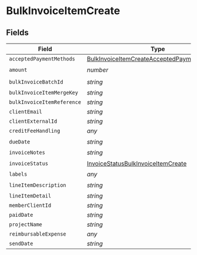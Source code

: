 # BulkInvoiceItemCreate


## Fields

| Field                                                                                                               | Type                                                                                                                | Required                                                                                                            | Description                                                                                                         |
| ------------------------------------------------------------------------------------------------------------------- | ------------------------------------------------------------------------------------------------------------------- | ------------------------------------------------------------------------------------------------------------------- | ------------------------------------------------------------------------------------------------------------------- |
| `acceptedPaymentMethods`                                                                                            | [BulkInvoiceItemCreateAcceptedPaymentMethods](../../models/shared/bulkinvoiceitemcreateacceptedpaymentmethods.md)[] | :heavy_minus_sign:                                                                                                  | N/A                                                                                                                 |
| `amount`                                                                                                            | *number*                                                                                                            | :heavy_check_mark:                                                                                                  | N/A                                                                                                                 |
| `bulkInvoiceBatchId`                                                                                                | *string*                                                                                                            | :heavy_check_mark:                                                                                                  | N/A                                                                                                                 |
| `bulkInvoiceItemMergeKey`                                                                                           | *string*                                                                                                            | :heavy_minus_sign:                                                                                                  | N/A                                                                                                                 |
| `bulkInvoiceItemReference`                                                                                          | *string*                                                                                                            | :heavy_minus_sign:                                                                                                  | N/A                                                                                                                 |
| `clientEmail`                                                                                                       | *string*                                                                                                            | :heavy_minus_sign:                                                                                                  | N/A                                                                                                                 |
| `clientExternalId`                                                                                                  | *string*                                                                                                            | :heavy_minus_sign:                                                                                                  | N/A                                                                                                                 |
| `creditFeeHandling`                                                                                                 | *any*                                                                                                               | :heavy_minus_sign:                                                                                                  | N/A                                                                                                                 |
| `dueDate`                                                                                                           | *string*                                                                                                            | :heavy_check_mark:                                                                                                  | N/A                                                                                                                 |
| `invoiceNotes`                                                                                                      | *string*                                                                                                            | :heavy_minus_sign:                                                                                                  | N/A                                                                                                                 |
| `invoiceStatus`                                                                                                     | [InvoiceStatusBulkInvoiceItemCreate](../../models/shared/invoicestatusbulkinvoiceitemcreate.md)                     | :heavy_check_mark:                                                                                                  | N/A                                                                                                                 |
| `labels`                                                                                                            | *any*                                                                                                               | :heavy_minus_sign:                                                                                                  | N/A                                                                                                                 |
| `lineItemDescription`                                                                                               | *string*                                                                                                            | :heavy_check_mark:                                                                                                  | N/A                                                                                                                 |
| `lineItemDetail`                                                                                                    | *string*                                                                                                            | :heavy_minus_sign:                                                                                                  | N/A                                                                                                                 |
| `memberClientId`                                                                                                    | *string*                                                                                                            | :heavy_minus_sign:                                                                                                  | N/A                                                                                                                 |
| `paidDate`                                                                                                          | *string*                                                                                                            | :heavy_minus_sign:                                                                                                  | N/A                                                                                                                 |
| `projectName`                                                                                                       | *string*                                                                                                            | :heavy_minus_sign:                                                                                                  | N/A                                                                                                                 |
| `reimbursableExpense`                                                                                               | *any*                                                                                                               | :heavy_minus_sign:                                                                                                  | N/A                                                                                                                 |
| `sendDate`                                                                                                          | *string*                                                                                                            | :heavy_minus_sign:                                                                                                  | N/A                                                                                                                 |